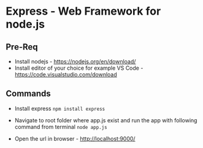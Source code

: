 # Express - Web Framework for node.js

## Pre-Req

* Install nodejs - <https://nodejs.org/en/download/>
* Install editor of your choice for example VS Code - <https://code.visualstudio.com/download>

## Commands

* Install express
 `npm install express`

* Navigate to root folder where app.js exist and run the app with following command from terminal
 `node app.js`
* Open the url in browser - <http://localhost:9000/>
